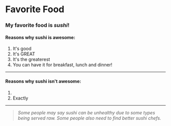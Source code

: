 # Favorite Food

### My favorite food is _**sushi**_!

#### Reasons why sushi is awesome:
1. It's good
2. It's GREAT
3. It's the greaterest
4. You can have it for breakfast, lunch and dinner!

---

#### Reasons why sushi isn't awesome:
1.
2. Exactly

---

> _Some people may say sushi can be unhealthy due to some types being served raw._
> _Some people also need to find better sushi chefs._


